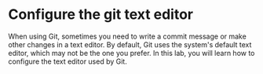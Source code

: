 # Configure the git text editor

When using Git, sometimes you need to write a commit message or make other changes in a text editor. By default, Git uses the system's default text editor, which may not be the one you prefer. In this lab, you will learn how to configure the text editor used by Git.
